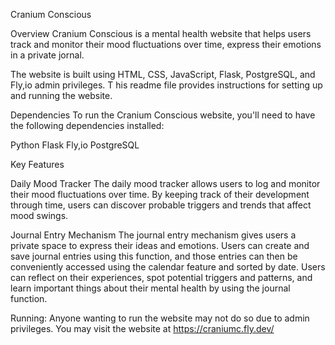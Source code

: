 Cranium Conscious

Overview
Cranium Conscious is a mental health website that helps users track and monitor their mood fluctuations over time, 
express their emotions in a private jornal.

The website is built using HTML, CSS, JavaScript, Flask, PostgreSQL, and Fly,io admin privileges. T
his readme file provides instructions for setting up and running the website.

Dependencies
To run the Cranium Conscious website, you'll need to have the following dependencies installed:

Python
Flask
Fly,io
PostgreSQL


Key Features

Daily Mood Tracker
The daily mood tracker allows users to log and monitor their mood fluctuations over time.
By keeping track of their development through time, users can discover probable triggers and trends that affect mood swings.

Journal Entry Mechanism
The journal entry mechanism gives users a private space to express their ideas and emotions. 
Users can create and save journal entries using this function, and those entries can then be conveniently accessed using the calendar feature and sorted by date. 
Users can reflect on their experiences, spot potential triggers and patterns, and learn important things about their mental health by using the journal function.

Running: Anyone wanting to run the website may not do so due to admin privileges. 
You may visit the website at https://craniumc.fly.dev/
